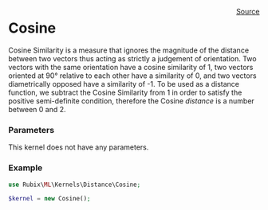 <p><span style="float:right;"><a href="https://github.com/RubixML/RubixML/blob/master/src/Kernels/Distance/Cosine.php">Source</a></span></p>

# Cosine
Cosine Similarity is a measure that ignores the magnitude of the distance between two vectors thus acting as strictly a judgement of orientation. Two vectors with the same orientation have a cosine similarity of 1, two vectors oriented at 90° relative to each other have a similarity of 0, and two vectors diametrically opposed have a similarity of -1. To be used as a distance function, we subtract the Cosine Similarity from 1 in order to satisfy the positive semi-definite condition, therefore the Cosine *distance* is a number between 0 and 2.

### Parameters
This kernel does not have any parameters.

### Example
```php
use Rubix\ML\Kernels\Distance\Cosine;

$kernel = new Cosine();
```